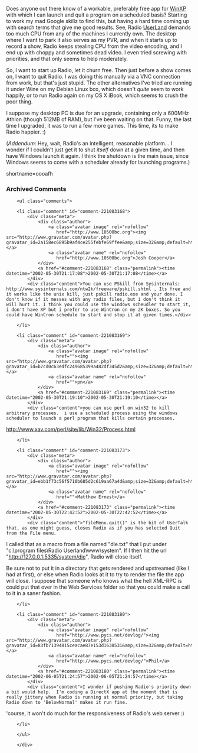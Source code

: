 <p>Does anyone out there know of a workable, preferably free app for <a href="http://www.decafbad.com/twiki/bin/view/Main/WinXP">WinXP</a> with which I can launch and quit a program on a scheduled basis?  Starting to work my mad Google skillz to find this, but having a hard time coming up with search terms that give me good results.  See, Radio <a href="http://www.decafbad.com/twiki/bin/view/Main/UserLand">UserLand</a> demands too much CPU from any of the machines I currently own.  The desktop where I want to park it also serves as my PVR, and when it starts up to record a show, Radio keeps stealing CPU from the video encoding, and I end up with choppy and sometimes dead video.  I even tried screwing with priorities, and that only seems to help moderately.</p>
<p>So, I want to start up Radio, let it churn free.  Then just before a show comes on, I want to quit Radio.  I was doing this manually via a VNC connection from work, but that's just stupid.  The other alternatives I've tried are running it under Wine on my Debian Linux box, which doesn't <i>quite</i> seem to work happily, or to run Radio again on my OS X iBook, which seems to crush the poor thing.</p>
<p>I suppose my desktop PC is due for an upgrade, containing only a 600MHz Athlon (though 512MB of RAM), but I've been waiting on that.  Funny, the last time I upgraded, it was to run a few more games.  This time, its to make Radio happier.  :)</p>
<p>(<i>Addendum</i>: Hey, wait, Radio's an intelligent, reasonable platform...  I wonder if I couldn't just get it to shut <i>itself</i> down at a given time, and then have Windows launch it again.  I think the shutdown is the main issue, since Windows seems to come with a scheduler already for launching programs.)</p>
<!--more-->
shortname=oooafh

<div id="comments" class="comments archived-comments">
            <h3>Archived Comments</h3>
            
        <ul class="comments">
            
        <li class="comment" id="comment-221083168">
            <div class="meta">
                <div class="author">
                    <a class="avatar image" rel="nofollow" 
                       href="http://www.10500bc.org"><img src="http://www.gravatar.com/avatar.php?gravatar_id=2a158ec6895b9af4ce255febfe69ffee&amp;size=32&amp;default=http://mediacdn.disqus.com/1320279820/images/noavatar32.png"/></a>
                    <a class="avatar name" rel="nofollow" 
                       href="http://www.10500bc.org">Josh Cooper</a>
                </div>
                <a href="#comment-221083168" class="permalink"><time datetime="2002-05-30T21:17:08">2002-05-30T21:17:08</time></a>
            </div>
            <div class="content">You can use PSkill from Sysinternals: http://www.sysinternals.com/ntw2k/freeware/pskill.shtml , Its free and it works like the unix kill, just pskill radio.exe and your done. I don't know if it messes with any radio files, but i don't think it will hurt it. I think you could use the windows scheudler to start it, i don't have XP but i prefer to use WinCron on my 2K boxes. So you could have WinCron schedule to start and stop it at given times.</div>
            
        </li>
    
        <li class="comment" id="comment-221083169">
            <div class="meta">
                <div class="author">
                    <a class="avatar image" rel="nofollow" 
                       href=""><img src="http://www.gravatar.com/avatar.php?gravatar_id=b7cd0c63edfc249685399a482df345d2&amp;size=32&amp;default=http://mediacdn.disqus.com/1320279820/images/noavatar32.png"/></a>
                    <a class="avatar name" rel="nofollow" 
                       href="">pn</a>
                </div>
                <a href="#comment-221083169" class="permalink"><time datetime="2002-05-30T21:19:10">2002-05-30T21:19:10</time></a>
            </div>
            <div class="content">you can use perl on win32 to kill arbitrary processes.  i use a scheduled process using the windows scheduler to launch a perl program that kills certain processes.

http://www.xav.com/perl/site/lib/Win32/Process.html</div>
            
        </li>
    
        <li class="comment" id="comment-221083173">
            <div class="meta">
                <div class="author">
                    <a class="avatar image" rel="nofollow" 
                       href=""><img src="http://www.gravatar.com/avatar.php?gravatar_id=ebb1f73c56f5710b685d2c619aa67a4d&amp;size=32&amp;default=http://mediacdn.disqus.com/1320279820/images/noavatar32.png"/></a>
                    <a class="avatar name" rel="nofollow" 
                       href="">Matthew Ernest</a>
                </div>
                <a href="#comment-221083173" class="permalink"><time datetime="2002-05-30T22:42:52">2002-05-30T22:42:52</time></a>
            </div>
            <div class="content">"fileMenu.quit()" is the bit of UserTalk that, as one might guess, closes Radio as if you has selected Quit from the File menu.

I called that as a macro from a file named "die.txt" that I put under "c:\program files\Radio Userland\www\system". If I then hit the url "http://127.0.0.1:5335/system/die", Radio will close itself. 

Be sure not to put it in a directory that gets rendered and upstreamed (like I had at first), or else when Radio looks at it to try to render the file the app will close. I suppose that someone who knows what the hell XML-RPC is could put that over in the Web Services folder so that you could make a call to it in a saner fashion.</div>
            
        </li>
    
        <li class="comment" id="comment-221083180">
            <div class="meta">
                <div class="author">
                    <a class="avatar image" rel="nofollow" 
                       href="http://www.pycs.net/devlog/"><img src="http://www.gravatar.com/avatar.php?gravatar_id=83fb71394815ceacae87e153d1638531&amp;size=32&amp;default=http://mediacdn.disqus.com/1320279820/images/noavatar32.png"/></a>
                    <a class="avatar name" rel="nofollow" 
                       href="http://www.pycs.net/devlog/">Phil</a>
                </div>
                <a href="#comment-221083180" class="permalink"><time datetime="2002-06-05T21:24:57">2002-06-05T21:24:57</time></a>
            </div>
            <div class="content">I wonder if pushing Radio's priority down a bit would help.  I'm coding a DirectX app at the moment that is really jittery when Radio is running at normal priority, but taking Radio down to 'BelowNormal' makes it run fine.

'course, it won't do much for the responsiveness of Radio's web server :)</div>
            
        </li>
    
        </ul>
    
        </div>
    